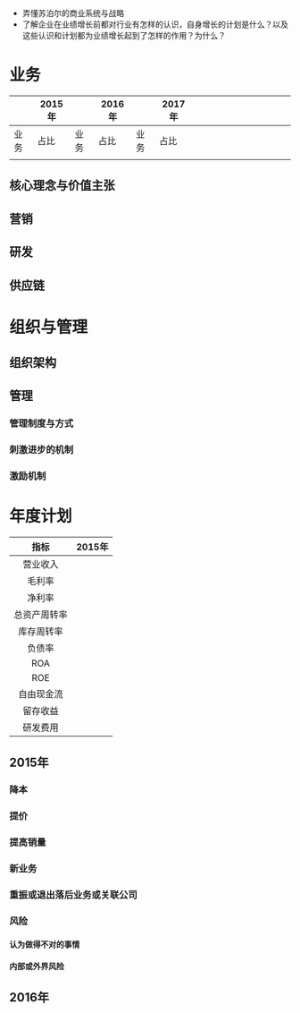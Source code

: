 - 弄懂苏泊尔的商业系统与战略
- 了解企业在业绩增长前都对行业有怎样的认识，自身增长的计划是什么？以及这些认识和计划都为业绩增长起到了怎样的作用？为什么？
# 业务

|     | 2015年 |     | 2016年 |     | 2017年 |     |     |     |     |     |     |     |     |     |     |     |
| --- | ----- | --- | ----- | --- | ----- | --- | --- | --- | --- | --- | --- | --- | --- | --- | --- | --- |
| 业务  | 占比    | 业务  | 占比    | 业务  | 占比    |     |     |     |     |     |     |     |     |     |     |     |
|     |       |     |       |     |       |     |     |     |     |     |     |     |     |     |     |     |
## 核心理念与价值主张
## 营销

## 研发

## 供应链

# 组织与管理

## 组织架构

## 管理
### 管理制度与方式
### 刺激进步的机制
### 激励机制

# 年度计划

|   指标   | 2015年 |
| :----: | :---: |
|  营业收入  |       |
|  毛利率   |       |
|  净利率   |       |
| 总资产周转率 |       |
| 库存周转率  |       |
|  负债率   |       |
|  ROA   |       |
|  ROE   |       |
| 自由现金流  |       |
|  留存收益  |       |
|  研发费用  |       |

## 2015年
### 降本
### 提价
### 提高销量
### 新业务
### 重振或退出落后业务或关联公司

### 风险
#### 认为做得不对的事情
#### 内部或外界风险
## 2016年
